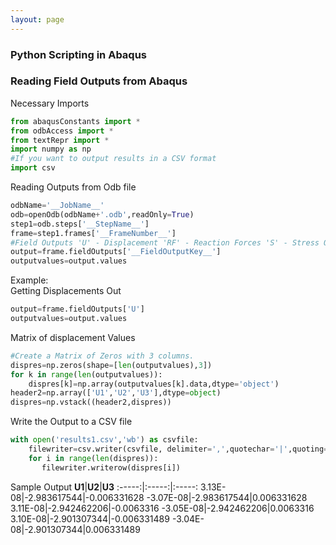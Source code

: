 ```yaml
---
layout: page
---
```

### Python Scripting in Abaqus
### Reading Field Outputs from Abaqus  
Necessary Imports
```python
from abaqusConstants import *
from odbAccess import *
from textRepr import *
import numpy as np
#If you want to output results in a CSV format
import csv 
```
Reading Outputs from Odb file
```python
odbName='__JobName__'
odb=openOdb(odbName+'.odb',readOnly=True)
step1=odb.steps['__StepName__']
frame=step1.frames['__FrameNumber__']
#Field Outputs 'U' - Displacement 'RF' - Reaction Forces 'S' - Stress Output etc..
output=frame.fieldOutputs['__FieldOutputKey__']
outputvalues=output.values
```
Example:  
Getting Displacements Out
```python
output=frame.fieldOutputs['U']  
outputvalues=output.values
```
Matrix of displacement Values 
```python
#Create a Matrix of Zeros with 3 columns.
dispres=np.zeros(shape=[len(outputvalues),3])
for k in range(len(outputvalues)):
    dispres[k]=np.array(outputvalues[k].data,dtype='object')
header2=np.array(['U1','U2','U3'],dtype=object)
dispres=np.vstack((header2,dispres))
```
Write the Output to a CSV file
```python
with open('results1.csv','wb') as csvfile:
    filewriter=csv.writer(csvfile, delimiter=',',quotechar='|',quoting=csv.QUOTE_MINIMAL)
    for i in range(len(dispres)):
       filewriter.writerow(dispres[i])
```
Sample Output
**U1**|**U2**|**U3**
:-----:|:-----:|:-----:
3.13E-08|-2.983617544|-0.006331628
-3.07E-08|-2.983617544|0.006331628
3.11E-08|-2.942462206|-0.0063316
-3.05E-08|-2.942462206|0.0063316
3.10E-08|-2.901307344|-0.006331489
-3.04E-08|-2.901307344|0.006331489
